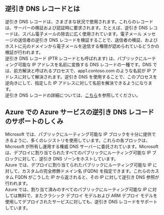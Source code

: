 ## 逆引き DNS レコードとは

逆引き DNS レコードは、さまざまな状況で使用されます。これらのレコードは、サーバーの検証および認証時に要求されます。たとえば、逆引き DNS レコードは、スパム電子メールの除去に広く使用されています。電子メール メッセージの送信者の逆引き DNS レコードを検証することで、送信者の検証、およびホストに元のドメインから電子メールを送信する権限が認められているどうかの検証が行われます。<BR> 逆引き DNS レコード (PTR レコードとも呼ばれます) は、パブリックにルーティング可能な IP アドレスを名前に変換する DNS レコードの一種です。DNS では、前方解決と呼ばれるプロセスで、app1.contoso.com のような名前が IP アドレスに対して解決されます。逆引き DNS を使用することで、このプロセスを逆向きにして、指定した IP アドレスに対して名前を解決できるようになります。<BR> 逆引き DNS レコードの詳細については、[こちら](http://en.wikipedia.org/wiki/Reverse_DNS_lookup)を参照してください。<BR>

## Azure での Azure サービスの逆引き DNS レコードのサポートのしくみ

Microsoft では、パブリックにルーティング可能な IP ブロックを十分に提供できるように、多くのレジストリを使用しています。これらの各ブロックは、Microsoft が所有し運用する権威 DNS サーバーに委託されています。Microsoft は、デプロイに割り当てられたすべてのパブリックにルーティング可能な IP ブロックに対して、逆引き DNS ゾーンをホストしています。<BR>Azure では、デプロイに割り当てられたパブリックにルーティング可能な IP に対して、カスタムの完全修飾ドメイン名 (FQDN) を指定できます。これらのカスタム FQDN がこうした IP から返されると、その IP に対して逆引き DNS 参照が行われます。<BR> Azure では、割り当て済みのすべてのパブリックにルーティング可能な IP に対しては無料で、またクラシック デプロイ モデルおよび ARM デプロイ モデルを使用してデプロイされたサービスに対しても、逆引き DNS レコードをサポートしています。

<!---HONumber=AcomDC_0309_2016-->